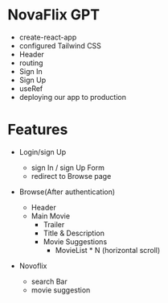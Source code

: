 # NovaFlix GPT
- create-react-app
- configured Tailwind CSS
- Header
 - routing
 - Sign In
 - Sign Up
 - useRef
 - deploying our app to production


# Features
 - Login/sign Up
    - sign In / sign Up Form
    - redirect to Browse page
 - Browse(After authentication)
    - Header
    - Main Movie
      - Trailer
      - Title & Description
      - Movie Suggestions
        - MovieList * N (horizontal scroll)

- Novoflix
  - search Bar
  - movie suggestion
